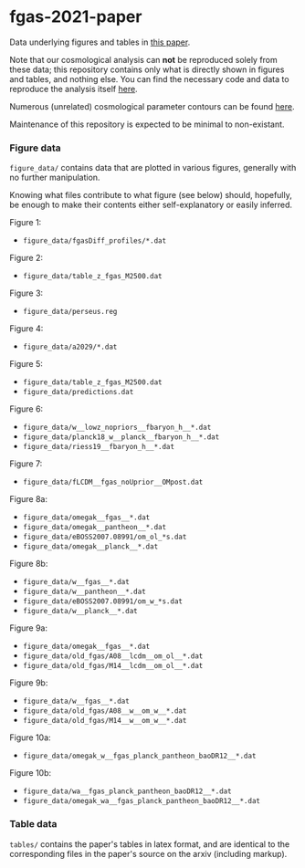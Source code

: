 # fgas-2021-paper

Data underlying figures and tables in [this paper](https://arxiv.org/abs/2111.09343).

Note that our cosmological analysis can **not** be reproduced solely from these data; this repository contains only what is directly shown in figures and tables, and nothing else.
You can find the necessary code and data to reproduce the analysis itself [here](https://github.com/abmantz/fgas-cosmo).

Numerous (unrelated) cosmological parameter contours can be found [here](https://github.com/abmantz/cosmo-contours).

Maintenance of this repository is expected to be minimal to non-existant.

### Figure data

`figure_data/` contains data that are plotted in various figures, generally with no further manipulation.

Knowing what files contribute to what figure (see below) should, hopefully, be enough to make their contents either self-explanatory or easily inferred.

Figure 1:
* `figure_data/fgasDiff_profiles/*.dat`

Figure 2:
* `figure_data/table_z_fgas_M2500.dat`

Figure 3:
* `figure_data/perseus.reg`

Figure 4:
* `figure_data/a2029/*.dat`

Figure 5:
* `figure_data/table_z_fgas_M2500.dat`
* `figure_data/predictions.dat`

Figure 6:
* `figure_data/w__lowz_nopriors__fbaryon_h__*.dat`
* `figure_data/planck18_w__planck__fbaryon_h__*.dat`
* `figure_data/riess19__fbaryon_h__*.dat`

Figure 7:
* `figure_data/fLCDM__fgas_noUprior__OMpost.dat`

Figure 8a:
* `figure_data/omegak__fgas__*.dat`
* `figure_data/omegak__pantheon__*.dat`
* `figure_data/eBOSS2007.08991/om_ol_*s.dat`
* `figure_data/omegak__planck__*.dat`

Figure 8b:
* `figure_data/w__fgas__*.dat`
* `figure_data/w__pantheon__*.dat`
* `figure_data/eBOSS2007.08991/om_w_*s.dat`
* `figure_data/w__planck__*.dat`

Figure 9a:
* `figure_data/omegak__fgas__*.dat`
* `figure_data/old_fgas/A08__lcdm__om_ol__*.dat`
* `figure_data/old_fgas/M14__lcdm__om_ol__*.dat` 

Figure 9b:
* `figure_data/w__fgas__*.dat`
* `figure_data/old_fgas/A08__w__om_w__*.dat`
* `figure_data/old_fgas/M14__w__om_w__*.dat`

Figure 10a:
* `figure_data/omegak_w__fgas_planck_pantheon_baoDR12__*.dat`

Figure 10b:
* `figure_data/wa__fgas_planck_pantheon_baoDR12__*.dat`
* `figure_data/omegak_wa__fgas_planck_pantheon_baoDR12__*.dat`

### Table data

`tables/` contains the paper's tables in latex format, and are identical to the corresponding files in the paper's source on the arxiv (including markup).
